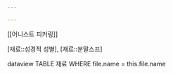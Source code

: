 ```yaml
---

---
```



[[어니스트 피커링]]



[재료::성경적 성별], [재료::분말스프]

dataview
TABLE 재료
WHERE file.name = this.file.name

